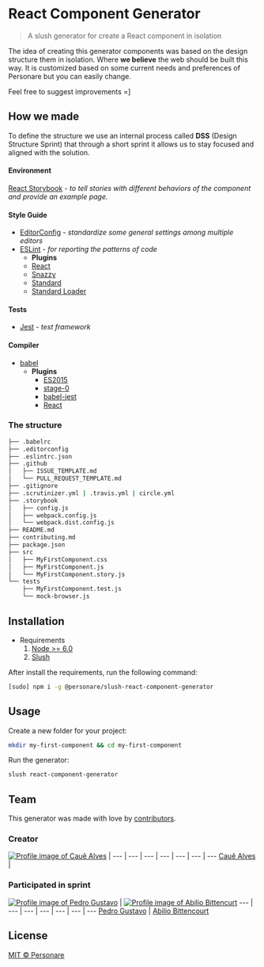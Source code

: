 # React Component Generator

> A slush generator for create a React component in isolation

The idea of creating this generator components was based on the design structure them in isolation. Where **we believe** the web should be built this way. It is customized based on some current needs and preferences of Personare but you can easily change. 

Feel free to suggest improvements =]

## How we made

To define the structure we use an internal process called **DSS** (Design Structure Sprint) that through a short sprint it allows us to stay focused and aligned with the solution. 

#### Environment

[React Storybook](https://github.com/kadirahq/react-storybook) - *to tell stories with different behaviors of the component and provide an example page.*

#### Style Guide

- [EditorConfig](http://editorconfig.org/) - *standardize some general settings among multiple editors*
- [ESLint](http://eslint.org/) - *for reporting the patterns of code*
  - **Plugins**
  - [React](https://github.com/yannickcr/eslint-plugin-react)
  - [Snazzy](https://github.com/feross/snazzy)
  - [Standard](https://github.com/feross/standard)
  - [Standard Loader](https://github.com/timoxley/standard-loader)

#### Tests
- [Jest](https://facebook.github.io/jest/) - *test framework*
  
#### Compiler

- [babel](https://babeljs.io/)
  - **Plugins**
    - [ES2015](https://www.npmjs.com/package/babel-preset-es2015)
    - [stage-0](https://www.npmjs.com/package/babel-preset-stage-0)
    - [babel-jest](https://www.npmjs.com/package/babel-jest)
    - [React](https://www.npmjs.com/package/babel-preset-react)

### The structure

```bash
├── .babelrc
├── .editorconfig
├── .eslintrc.json
├── .github
│   ├── ISSUE_TEMPLATE.md
│   └── PULL_REQUEST_TEMPLATE.md
├── .gitignore
├── .scrutinizer.yml | .travis.yml | circle.yml
├── .storybook
│   ├── config.js
│   ├── webpack.config.js
│   └── webpack.dist.config.js
├── README.md
├── contributing.md
├── package.json
├── src
│   ├── MyFirstComponent.css
│   ├── MyFirstComponent.js
│   └── MyFirstComponent.story.js
└── tests
    ├── MyFirstComponent.test.js
    └── mock-browser.js
```

## Installation

- Requirements
  1. [Node >= 6.0](https://nodejs.org/en/)
  2. [Slush](http://slushjs.github.io/#/)

After install the requirements, run the following command:

```bash
[sudo] npm i -g @personare/slush-react-component-generator
```

## Usage

Create a new folder for your project:
```bash
mkdir my-first-component && cd my-first-component
```

Run the generator:
```bash
slush react-component-generator
```

## Team

This generator was made with love by [contributors](https://github.com/Personare/react-component-generator/graphs/contributors).

### Creator

[![Profile image of Cauê Alves](https://s.gravatar.com/avatar/00ef47231ad53e5a68e4524bfdb0ecf2?s=70)](https://twitter.com/ceasbz) |
--- | --- | --- | --- | --- | --- | ---
[Cauê Alves](https://twitter.com/ceasbz) |

### Participated in sprint

[![Profile image of Pedro Gustavo](https://s.gravatar.com/avatar/dae75a24d5c3a99827277cdc42390722?s=70)](https://github.com/pedrogustavo) | [![Profile image of Abilio Bittencurt](https://s.gravatar.com/avatar/9406e384856a497e7239669a2d90046f?s=70)](https://github.com/antigui22)
--- | --- | --- | --- | --- | --- | ---
[Pedro Gustavo](https://github.com/pedrogustavo) | [Abilio Bittencourt](https://github.com/antigui22)

## License

[MIT © Personare](./LICENSE)
